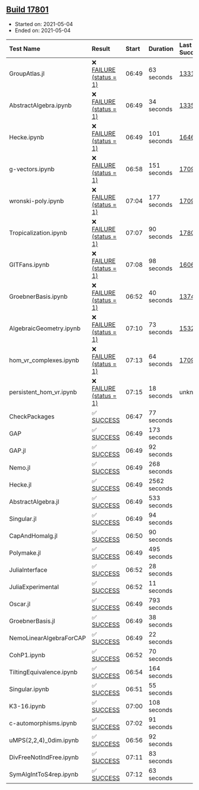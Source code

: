 ## [Build 17801](https://oscarci.mathematik.uni-kl.de/job/oscar/17801/)

* Started on: 2021-05-04
* Ended on: 2021-05-04

| Test Name    | Result | Start | Duration | Last Success | First Failure |
|:-------------|:-------|:------|:---------|:-------------|:--------------|
| GroupAtlas.jl | ❌ [FAILURE (status = 1)](https://oscarci.mathematik.uni-kl.de/job/oscar/17801/artifact/logs/build-17801/GroupAtlas.jl.log) | 06:49 | 63 seconds | [13311](https://oscarci.mathematik.uni-kl.de/job/oscar/13311/) | [13312](https://oscarci.mathematik.uni-kl.de/job/oscar/13312/) |
| AbstractAlgebra.ipynb | ❌ [FAILURE (status = 1)](https://oscarci.mathematik.uni-kl.de/job/oscar/17801/artifact/logs/build-17801/AbstractAlgebra.ipynb.log) | 06:49 | 34 seconds | [13355](https://oscarci.mathematik.uni-kl.de/job/oscar/13355/) | [13356](https://oscarci.mathematik.uni-kl.de/job/oscar/13356/) |
| Hecke.ipynb | ❌ [FAILURE (status = 1)](https://oscarci.mathematik.uni-kl.de/job/oscar/17801/artifact/logs/build-17801/Hecke.ipynb.log) | 06:49 | 101 seconds | [16463](https://oscarci.mathematik.uni-kl.de/job/oscar/16463/) | [16464](https://oscarci.mathematik.uni-kl.de/job/oscar/16464/) |
| g-vectors.ipynb | ❌ [FAILURE (status = 1)](https://oscarci.mathematik.uni-kl.de/job/oscar/17801/artifact/logs/build-17801/g-vectors.ipynb.log) | 06:58 | 151 seconds | [17099](https://oscarci.mathematik.uni-kl.de/job/oscar/17099/) | [17100](https://oscarci.mathematik.uni-kl.de/job/oscar/17100/) |
| wronski-poly.ipynb | ❌ [FAILURE (status = 1)](https://oscarci.mathematik.uni-kl.de/job/oscar/17801/artifact/logs/build-17801/wronski-poly.ipynb.log) | 07:04 | 177 seconds | [17098](https://oscarci.mathematik.uni-kl.de/job/oscar/17098/) | [17099](https://oscarci.mathematik.uni-kl.de/job/oscar/17099/) |
| Tropicalization.ipynb | ❌ [FAILURE (status = 1)](https://oscarci.mathematik.uni-kl.de/job/oscar/17801/artifact/logs/build-17801/Tropicalization.ipynb.log) | 07:07 | 90 seconds | [17800](https://oscarci.mathematik.uni-kl.de/job/oscar/17800/) | [17801](https://oscarci.mathematik.uni-kl.de/job/oscar/17801/) |
| GITFans.ipynb | ❌ [FAILURE (status = 1)](https://oscarci.mathematik.uni-kl.de/job/oscar/17801/artifact/logs/build-17801/GITFans.ipynb.log) | 07:08 | 98 seconds | [16068](https://oscarci.mathematik.uni-kl.de/job/oscar/16068/) | [16069](https://oscarci.mathematik.uni-kl.de/job/oscar/16069/) |
| GroebnerBasis.ipynb | ❌ [FAILURE (status = 1)](https://oscarci.mathematik.uni-kl.de/job/oscar/17801/artifact/logs/build-17801/GroebnerBasis.ipynb.log) | 06:52 | 40 seconds | [13748](https://oscarci.mathematik.uni-kl.de/job/oscar/13748/) | [13749](https://oscarci.mathematik.uni-kl.de/job/oscar/13749/) |
| AlgebraicGeometry.ipynb | ❌ [FAILURE (status = 1)](https://oscarci.mathematik.uni-kl.de/job/oscar/17801/artifact/logs/build-17801/AlgebraicGeometry.ipynb.log) | 07:10 | 73 seconds | [15322](https://oscarci.mathematik.uni-kl.de/job/oscar/15322/) | [15323](https://oscarci.mathematik.uni-kl.de/job/oscar/15323/) |
| hom_vr_complexes.ipynb | ❌ [FAILURE (status = 1)](https://oscarci.mathematik.uni-kl.de/job/oscar/17801/artifact/logs/build-17801/hom_vr_complexes.ipynb.log) | 07:13 | 64 seconds | [17099](https://oscarci.mathematik.uni-kl.de/job/oscar/17099/) | [17100](https://oscarci.mathematik.uni-kl.de/job/oscar/17100/) |
| persistent_hom_vr.ipynb | ❌ [FAILURE (status = 1)](https://oscarci.mathematik.uni-kl.de/job/oscar/17801/artifact/logs/build-17801/persistent_hom_vr.ipynb.log) | 07:15 | 18 seconds | unknown | unknown |
| CheckPackages | ✅ [SUCCESS](https://oscarci.mathematik.uni-kl.de/job/oscar/17801/artifact/logs/build-17801/CheckPackages.log) | 06:47 | 77 seconds |  |  |
| GAP | ✅ [SUCCESS](https://oscarci.mathematik.uni-kl.de/job/oscar/17801/artifact/logs/build-17801/GAP.log) | 06:49 | 173 seconds |  |  |
| GAP.jl | ✅ [SUCCESS](https://oscarci.mathematik.uni-kl.de/job/oscar/17801/artifact/logs/build-17801/GAP.jl.log) | 06:49 | 92 seconds |  |  |
| Nemo.jl | ✅ [SUCCESS](https://oscarci.mathematik.uni-kl.de/job/oscar/17801/artifact/logs/build-17801/Nemo.jl.log) | 06:49 | 268 seconds |  |  |
| Hecke.jl | ✅ [SUCCESS](https://oscarci.mathematik.uni-kl.de/job/oscar/17801/artifact/logs/build-17801/Hecke.jl.log) | 06:49 | 2562 seconds |  |  |
| AbstractAlgebra.jl | ✅ [SUCCESS](https://oscarci.mathematik.uni-kl.de/job/oscar/17801/artifact/logs/build-17801/AbstractAlgebra.jl.log) | 06:49 | 533 seconds |  |  |
| Singular.jl | ✅ [SUCCESS](https://oscarci.mathematik.uni-kl.de/job/oscar/17801/artifact/logs/build-17801/Singular.jl.log) | 06:49 | 94 seconds |  |  |
| CapAndHomalg.jl | ✅ [SUCCESS](https://oscarci.mathematik.uni-kl.de/job/oscar/17801/artifact/logs/build-17801/CapAndHomalg.jl.log) | 06:50 | 90 seconds |  |  |
| Polymake.jl | ✅ [SUCCESS](https://oscarci.mathematik.uni-kl.de/job/oscar/17801/artifact/logs/build-17801/Polymake.jl.log) | 06:49 | 495 seconds |  |  |
| JuliaInterface | ✅ [SUCCESS](https://oscarci.mathematik.uni-kl.de/job/oscar/17801/artifact/logs/build-17801/JuliaInterface.log) | 06:52 | 28 seconds |  |  |
| JuliaExperimental | ✅ [SUCCESS](https://oscarci.mathematik.uni-kl.de/job/oscar/17801/artifact/logs/build-17801/JuliaExperimental.log) | 06:52 | 11 seconds |  |  |
| Oscar.jl | ✅ [SUCCESS](https://oscarci.mathematik.uni-kl.de/job/oscar/17801/artifact/logs/build-17801/Oscar.jl.log) | 06:49 | 793 seconds |  |  |
| GroebnerBasis.jl | ✅ [SUCCESS](https://oscarci.mathematik.uni-kl.de/job/oscar/17801/artifact/logs/build-17801/GroebnerBasis.jl.log) | 06:49 | 38 seconds |  |  |
| NemoLinearAlgebraForCAP | ✅ [SUCCESS](https://oscarci.mathematik.uni-kl.de/job/oscar/17801/artifact/logs/build-17801/NemoLinearAlgebraForCAP.log) | 06:49 | 22 seconds |  |  |
| CohP1.ipynb | ✅ [SUCCESS](https://oscarci.mathematik.uni-kl.de/job/oscar/17801/artifact/logs/build-17801/CohP1.ipynb.log) | 06:52 | 70 seconds |  |  |
| TiltingEquivalence.ipynb | ✅ [SUCCESS](https://oscarci.mathematik.uni-kl.de/job/oscar/17801/artifact/logs/build-17801/TiltingEquivalence.ipynb.log) | 06:54 | 164 seconds |  |  |
| Singular.ipynb | ✅ [SUCCESS](https://oscarci.mathematik.uni-kl.de/job/oscar/17801/artifact/logs/build-17801/Singular.ipynb.log) | 06:51 | 55 seconds |  |  |
| K3-16.ipynb | ✅ [SUCCESS](https://oscarci.mathematik.uni-kl.de/job/oscar/17801/artifact/logs/build-17801/K3-16.ipynb.log) | 07:00 | 108 seconds |  |  |
| c-automorphisms.ipynb | ✅ [SUCCESS](https://oscarci.mathematik.uni-kl.de/job/oscar/17801/artifact/logs/build-17801/c-automorphisms.ipynb.log) | 07:02 | 91 seconds |  |  |
| uMPS(2,2,4)_0dim.ipynb | ✅ [SUCCESS](https://oscarci.mathematik.uni-kl.de/job/oscar/17801/artifact/logs/build-17801/uMPS-2-2-4-_0dim.ipynb.log) | 06:56 | 92 seconds |  |  |
| DivFreeNotIndFree.ipynb | ✅ [SUCCESS](https://oscarci.mathematik.uni-kl.de/job/oscar/17801/artifact/logs/build-17801/DivFreeNotIndFree.ipynb.log) | 07:11 | 83 seconds |  |  |
| SymAlgIntToS4rep.ipynb | ✅ [SUCCESS](https://oscarci.mathematik.uni-kl.de/job/oscar/17801/artifact/logs/build-17801/SymAlgIntToS4rep.ipynb.log) | 07:12 | 63 seconds |  |  |
